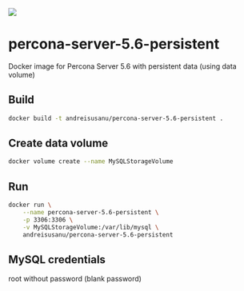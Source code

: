 [![](https://badge.imagelayers.io/andreisusanu/percona-server-5.6-persistent:latest.svg)](https://imagelayers.io/?images=andreisusanu/percona-server-5.6-persistent:latest)

percona-server-5.6-persistent
=============

Docker image for Percona Server 5.6 with persistent data (using data volume)


Build
-----

```bash
docker build -t andreisusanu/percona-server-5.6-persistent .
```

Create data volume
-----
```bash
docker volume create --name MySQLStorageVolume
```

Run
-----
```bash
docker run \
    --name percona-server-5.6-persistent \
    -p 3306:3306 \
    -v MySQLStorageVolume:/var/lib/mysql \
    andreisusanu/percona-server-5.6-persistent
```

MySQL credentials
-----
root without password (blank password)
